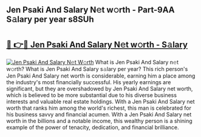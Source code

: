 ## Jen Psaki And Salary N𝚎t w𝚘rth - Part-9AA S𝚊lary per year s8SUh

# <h2><a href="http://gc01ykr.nevu.top/?p=Jen+Psaki+And+Salary">🔗 👉🔴 Jen Psaki And Salary N𝚎t w𝚘rth - S𝚊lary</a></h2>

[![Jen Psaki And Salary N𝚎t W𝚘rth](https://i.imgur.com/Oavwk0R.jpeg)](http://gc01ykr.nevu.top/?p=Jen+Psaki+And+Salary)
What is Jen Psaki And Salary n𝚎t w𝚘rth? What is Jen Psaki And Salary s𝚊lary per year?
This rich person's Jen Psaki And Salary net worth is considerable, earning him a place among the industry's most financially successful. His yearly earnings are significant, but they are overshadowed by Jen Psaki And Salary net worth, which is believed to be more substantial due to his diverse business interests and valuable real estate holdings. With a Jen Psaki And Salary net worth that ranks him among the world's richest, this man is celebrated for his business savvy and financial acumen. With a Jen Psaki And Salary net worth in the billions and a notable income, this wealthy person is a shining example of the power of tenacity, dedication, and financial brilliance.
